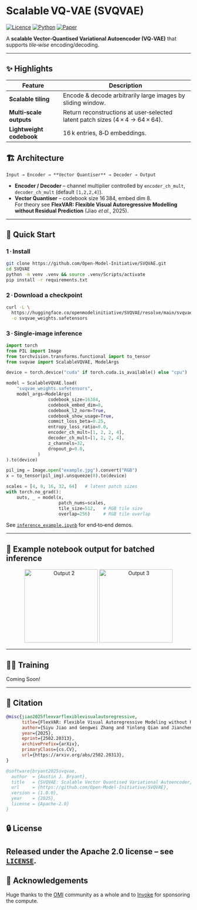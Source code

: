 # Scalable VQ‑VAE (SVQVAE)

[![Licence](https://img.shields.io/badge/license-Apache--2.0-blue.svg)](LICENSE)
[![Python](https://img.shields.io/badge/python-3.11%2B-blue.svg)](#installation)
[![Paper](https://img.shields.io/badge/arXiv-2502.20313-b31b1b.svg)](https://arxiv.org/abs/2502.20313)

A **scalable Vector‑Quantised Variational Autoencoder (VQ‑VAE)** that supports *tile‑wise* encoding/decoding.

---

## ✨ Highlights

| Feature | Description |
|---------|-------------|
| **Scalable tiling** | Encode & decode arbitrarily large images by sliding window. |
| **Multi‑scale outputs** | Return reconstructions at user‑selected latent patch sizes (4 × 4 → 64 × 64). |
| **Lightweight codebook** | 16 k entries, 8‑D embeddings. |

## 🏗️ Architecture

    Input → Encoder → **Vector Quantiser** → Decoder → Output

* **Encoder / Decoder** – channel multiplier controlled by `encoder_ch_mult`, `decoder_ch_mult` (default `[1,2,2,4]`).  
* **Vector Quantiser** – codebook size 16 384, embed dim 8.   
For theory see **FlexVAR: Flexible Visual Autoregressive Modelling without Residual Prediction** (Jiao *et al.*, 2025).

---

## 🚀 Quick Start

### 1 · Install

```bash
git clone https://github.com/Open-Model-Initiative/SVQVAE.git
cd SVQVAE
python -m venv .venv && source .venv/Scripts/activate
pip install -r requirements.txt
```

### 2 · Download a checkpoint

```bash
curl -L \
  https://huggingface.co/openmodelinitiative/SVQVAE/resolve/main/svqvae_weights.safetensors \
  -o svqvae_weights.safetensors
```

### 3 · Single‑image inference

```python
import torch
from PIL import Image
from torchvision.transforms.functional import to_tensor
from svqvae import ScalableVQVAE, ModelArgs

device = torch.device("cuda" if torch.cuda.is_available() else "cpu")

model = ScalableVQVAE.load(
    "svqvae_weights.safetensors",
    model_args=ModelArgs(
                codebook_size=16384,
                codebook_embed_dim=8,
                codebook_l2_norm=True,
                codebook_show_usage=True,
                commit_loss_beta=0.25,
                entropy_loss_ratio=0.0,
                encoder_ch_mult=[1, 2, 2, 4],
                decoder_ch_mult=[1, 2, 2, 4],
                z_channels=32,
                dropout_p=0.0,
            )
).to(device)

pil_img = Image.open("example.jpg").convert("RGB")
x = to_tensor(pil_img).unsqueeze(0).to(device)

scales = [4, 8, 16, 32, 64]   # latent patch sizes
with torch.no_grad():
    outs, _ = model(x, 
                    patch_nums=scales,
                    tile_size=512,   # RGB tile size
                    overlap=256)     # RGB tile overlap
```

See [`inference_example.ipynb`](inference_example.ipynb) for end‑to‑end demos.

---

## 🗿 Example notebook output for batched inference

<div align="center">
  <img src="output_final_2.png" width="200" alt="Output 2">
  <img src="output_final_3.png" width="200" alt="Output 3">
</div>

---

## 🏋️‍♂️ Training


Coming Soon!

---

## 📄 Citation

```bibtex
@misc{jiao2025flexvarflexiblevisualautoregressive,
      title={FlexVAR: Flexible Visual Autoregressive Modeling without Residual Prediction}, 
      author={Siyu Jiao and Gengwei Zhang and Yinlong Qian and Jiancheng Huang and Yao Zhao and Humphrey Shi and Lin Ma and Yunchao Wei and Zequn Jie},
      year={2025},
      eprint={2502.20313},
      archivePrefix={arXiv},
      primaryClass={cs.CV},
      url={https://arxiv.org/abs/2502.20313}, 
}

@software{bryant2025svqvae,
  author  = {Austin J. Bryant},
  title   = {SVQVAE: Scalable Vector Quantised Variational Autoencoder},
  url     = {https://github.com/Open-Model-Initiative/SVQVAE},
  version = {1.0.0},
  year    = {2025},
  license = {Apache‑2.0}
}
```

## 🔒 License

Released under the **Apache 2.0** license – see [`LICENSE`](LICENSE).
---

## 🙏 Acknowledgements

Huge thanks to the [OMI](https://openmodel.foundation/) community as a whole and to [Invoke](https://www.invoke.com/) for sponsoring the compute.